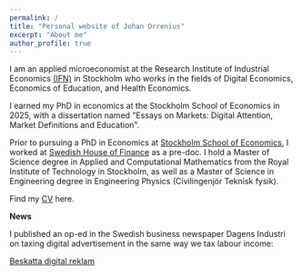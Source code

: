 ```yaml
---
permalink: /
title: "Personal website of Johan Orrenius"
excerpt: "About me"
author_profile: true
---
```

I am an applied microeconomist at the Research Institute of Industrial Economics [(IFN)](https://www.ifn.se/en) in Stockholm who works in the fields of Digital Economics, Economics of Education, and Health Economics. 

I earned my PhD in economics at the Stockholm School of Economics in 2025, with a dissertation named "Essays on Markets: Digital Attention, Market Definitions and Education".

Prior to pursuing a PhD in Economics at [Stockholm School of Economics](https://www.hhs.se), I worked at [Swedish House of Finance](https://www.hhs.se/en/houseoffinance/) as a pre-doc. 
I hold a  Master of Science degree in Applied and Computational Mathematics from the Royal Institute of Technology in Stockholm, as well as a Master of Science in Engineering degree in Engineering Physics (Civilingenjör Teknisk fysik). 


Find my [CV](../files/cv_orrenius_latest_web.pdf) here. 

**News**

I published an op-ed in the Swedish business newspaper Dagens Industri on taxing digital advertisement in the same way we tax labour income:

[Beskatta digital reklam](https://www.di.se/debatt/beskatta-digital-reklam-lika-mycket-som-lonearbete/)





